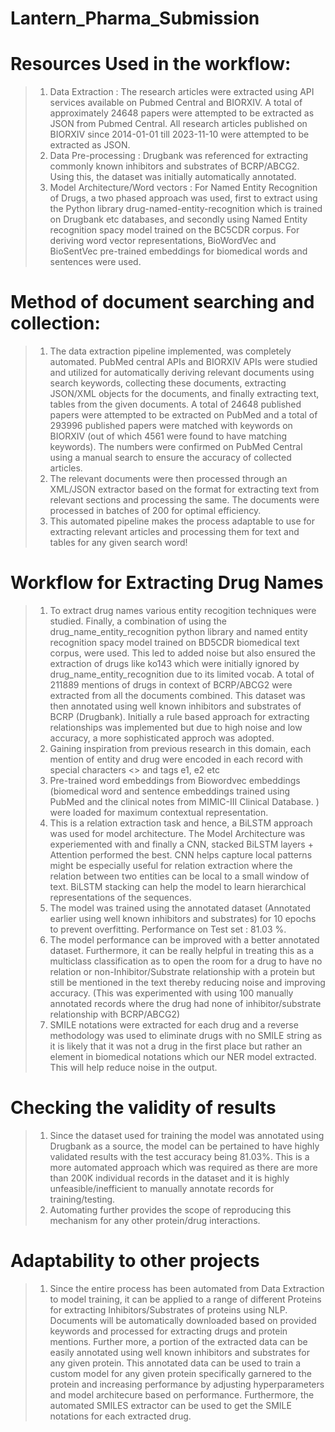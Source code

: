 # Lantern_Pharma_Submission

# Resources Used in the workflow:

> 1. Data Extraction : The research articles were extracted using API services available on Pubmed Central and BIORXIV. A total of approximately 24648 papers were attempted to be extracted as JSON from Pubmed Central. All research articles published on BIORXIV since 2014-01-01 till 2023-11-10 were attempted to be extracted as JSON. 
> 2. Data Pre-processing : Drugbank was referenced for extracting commonly known inhibitors and substrates of BCRP/ABCG2. Using this, the dataset was initially automatically annotated. 
> 3. Model Architecture/Word vectors : For Named Entity Recognition of Drugs, a two phased approach was used, first to extract using the Python library drug-named-entity-recognition which is trained on Drugbank etc databases, and secondly using Named Entity recognition spacy model trained on the BC5CDR corpus.
     For deriving word vector representations, BioWordVec and BioSentVec pre-trained embeddings for biomedical words and sentences were used. 
     
# Method of document searching and collection:
  
> 1. The data extraction pipeline implemented, was completely automated. PubMed central APIs and BIORXIV APIs were studied and utilized for automatically deriving relevant documents using search keywords, collecting these documents, extracting JSON/XML objects for the documents, and finally extracting text, tables from the given documents. A total of 24648 published papers were attempted to be extracted on PubMed and a total of 293996 published papers were matched with keywords on BIORXIV (out of which 4561 were found to have matching keywords). The numbers were confirmed on PubMed Central using a manual search to ensure the accuracy of collected articles. 
> 2. The relevant documents were then processed through an XML/JSON extractor based on the format for extracting text from relevant sections and processing the same. The documents were processed in batches of 200 for optimal efficiency. 
> 3. This automated pipeline makes the process adaptable to use for extracting relevant articles and processing them for text and tables for any given search word!

# Workflow for Extracting Drug Names

>1. To extract drug names various entity recogition techniques were studied. Finally, a combination of using the drug_name_entity_recognition python library and named entity recognition spacy model trained on BD5CDR biomedical text corpus, were used. This led to added noise but also ensured the extraction of drugs like ko143 which were initially ignored by drug_name_entity_recognition due to its limited vocab. A total of 211889 mentions of drugs in context of BCRP/ABCG2 were extracted from all the documents combined. This dataset was then annotated using well known inhibitors and substrates of BCRP (Drugbank). Initially a rule based approach for extracting relationships was implemented but due to high noise and low accuracy, a more sophisticated approch was adopted.
>2. Gaining inspiration from previous research in this domain, each mention of entity and drug were encoded in each record with special characters <> and tags e1, e2 etc
>3. Pre-trained word embeddings from Biowordvec embeddings (biomedical word and sentence embeddings trained using PubMed and the clinical notes from MIMIC-III Clinical Database. ) were loaded for maximum contextual representation. 
>4. This is a relation extraction task and hence, a BiLSTM approach was used for model architecture. The Model Architecture was experiemented with and finally a CNN, stacked BiLSTM layers + Attention performed the best. CNN helps capture local patterns might be especially useful for relation extraction where the relation between two entities can be local to a small window of text. BiLSTM stacking can help the model to learn hierarchical representations of the sequences.
>5. The model was trained using the annotated dataset (Annotated earlier using well known inhibitors and substrates) for 10 epochs to prevent overfitting. Performance on Test set : 81.03 %. 
>6. The model performance can be improved with a better annotated dataset. Furthermore, it can be really helpful in treating this as a multiclass classification as to open the room for a drug to have no relation or non-Inhibitor/Substrate relationship with a protein but still be mentioned in the text thereby reducing noise and improving accuracy. (This was experimented with using 100 manually annotated records where the drug had none of inhibitor/substrate relationship with BCRP/ABCG2) 
>7. SMILE notations were extracted for each drug and a reverse methodology was used to eliminate drugs with no SMILE string as it is likely that it was not a drug in the first place but rather an element in biomedical notations which our NER model extracted. This will help reduce noise in the output. 

# Checking the validity of results

>1. Since the dataset used for training the model was annotated using Drugbank as a source, the model can be pertained to have highly validated results with the test accuracy being 81.03%. This is a more automated approach which was required as there are more than 200K individual records in the dataset and it is highly unfeasible/inefficient to manually annotate records for training/testing. 
>2. Automating further provides the scope of reproducing this mechanism for any other protein/drug interactions. 

# Adaptability to other projects

>1. Since the entire process has been automated from Data Extraction to model training, it can be applied to a range of different Proteins for extracting Inhibitors/Substrates of proteins using NLP. Documents will be automatically downloaded based on provided keywords and processed for extracting drugs and protein mentions. Further more, a portion of the extracted data can be easily annotated using well known inhibitors and substrates for any given protein.  This annotated data can be used to train a custom model for any given protein specifically garnered to the protein and increasing performance by adjusting hyperparameters and model architecure based on performance. Furthermore, the automated SMILES extractor can be used to get the SMILE notations for each extracted drug. 

